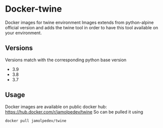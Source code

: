 # Docker-twine

Docker images for twine environment
Images extends from python-alpine official version and adds the twine tool in order to have this tool available on your environment.

## Versions

Versions match with the corresponding python base version

- 3.9
- 3.8
- 3.7

## Usage

Docker images are available on public docker hub: https://hub.docker.com/r/jamolpedev/twine
So can be pulled it using

```console
docker pull jamolpedev/twine
```
